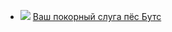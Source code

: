 * ![](/books/home_pets/Редьярд%20Киплинг/Ваш%20покорный%20слуга%20пёс%20Бутс.jpg) [Ваш покорный слуга пёс Бутс](/books/home_pets/Редьярд%20Киплинг/Ваш%20покорный%20слуга%20пёс%20Бутс)